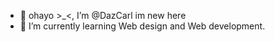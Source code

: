 - 👋 ohayo >_<, I’m @DazCarl im new here
- 🌱 I’m currently learning Web design and Web development.


<!---
DazCarl/DazCarl is a ✨ special ✨ repository because its `README.md` (this file) appears on your GitHub profile.
You can click the Preview link to take a look at your changes.
--->
